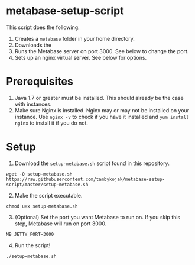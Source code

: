 # metabase-setup-script
This script does the following:
1. Creates a `metabase` folder in your home directory.
2. Downloads the
3. Runs the Metabase server on port 3000. See below to change the port.
4. Sets up an nginx virtual server. See below for options.

# Prerequisites
1. Java 1.7 or greater must be installed. This should already be the case with instances.
2. Make sure Nginx is installed. Nginx may or may not be installed on your instance. Use `nginx -v` to check if you have it installed and `yum install nginx` to install it if you do not.

# Setup
1. Download the `setup-metabase.sh` script found in this repository.

```
wget -O setup-metabase.sh https://raw.githubusercontent.com/tambykojak/metabase-setup-script/master/setup-metabase.sh
```

2. Make the script executable.
```
chmod u+x setup-metabase.sh
```
3. (Optional) Set the port you want Metabase to run on. If you skip this step, Metabase will run on port 3000.
```
MB_JETTY_PORT=3000
```
4. Run the script!
```
./setup-metabase.sh
```
